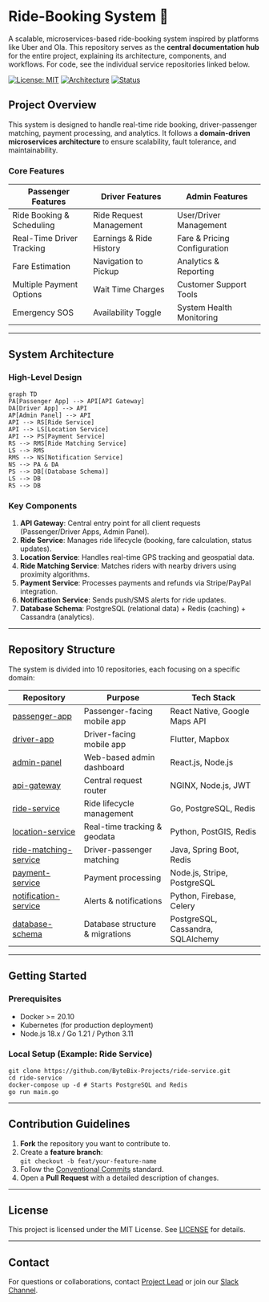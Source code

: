 # Ride-Booking System :oncoming_taxi:

A scalable, microservices-based ride-booking system inspired by platforms like Uber and Ola. This repository serves as the **central documentation hub** for the entire project, explaining its architecture, components, and workflows. For code, see the individual service repositories linked below.

[![License: MIT](https://img.shields.io/badge/License-MIT-blue.svg)](https://opensource.org/licenses/MIT)
[![Architecture](https://img.shields.io/badge/Architecture-Microservices-green)](https://microservices.io)
[![Status](https://img.shields.io/badge/Status-Active-brightgreen)]()

## Project Overview
This system is designed to handle real-time ride booking, driver-passenger matching, payment processing, and analytics. It follows a **domain-driven microservices architecture** to ensure scalability, fault tolerance, and maintainability.

### Core Features
| Passenger Features              | Driver Features                 | Admin Features                  |
|----------------------------------|----------------------------------|----------------------------------|
| Ride Booking & Scheduling        | Ride Request Management         | User/Driver Management          |
| Real-Time Driver Tracking        | Earnings & Ride History         | Fare & Pricing Configuration    |
| Fare Estimation                  | Navigation to Pickup            | Analytics & Reporting           |
| Multiple Payment Options         | Wait Time Charges               | Customer Support Tools          |
| Emergency SOS                    | Availability Toggle             | System Health Monitoring        |

---

## System Architecture
### High-Level Design
```mermaid
graph TD
PA[Passenger App] --> API[API Gateway]
DA[Driver App] --> API
AP[Admin Panel] --> API
API --> RS[Ride Service]
API --> LS[Location Service]
API --> PS[Payment Service]
RS --> RMS[Ride Matching Service]
LS --> RMS
RMS --> NS[Notification Service]
NS --> PA & DA
PS --> DB[(Database Schema)]
LS --> DB
RS --> DB
```

### Key Components
1. **API Gateway**: Central entry point for all client requests (Passenger/Driver Apps, Admin Panel).
2. **Ride Service**: Manages ride lifecycle (booking, fare calculation, status updates).
3. **Location Service**: Handles real-time GPS tracking and geospatial data.
4. **Ride Matching Service**: Matches riders with nearby drivers using proximity algorithms.
5. **Payment Service**: Processes payments and refunds via Stripe/PayPal integration.
6. **Notification Service**: Sends push/SMS alerts for ride updates.
7. **Database Schema**: PostgreSQL (relational data) + Redis (caching) + Cassandra (analytics).

---

## Repository Structure
The system is divided into 10 repositories, each focusing on a specific domain:

| Repository                  | Purpose                          | Tech Stack                     |
|-----------------------------|----------------------------------|--------------------------------|
| [passenger-app](https://github.com/ByteBix-Projects/passenger-app) | Passenger-facing mobile app      | React Native, Google Maps API  |
| [driver-app](https://github.com/ByteBix-Projects/driver-app)       | Driver-facing mobile app         | Flutter, Mapbox                |
| [admin-panel](https://github.com/ByteBix-Projects/admin-panel)     | Web-based admin dashboard         | React.js, Node.js              |
| [api-gateway](https://github.com/ByteBix-Projects/api-gateway)     | Central request router            | NGINX, Node.js, JWT            |
| [ride-service](https://github.com/ByteBix-Projects/ride-service)   | Ride lifecycle management         | Go, PostgreSQL, Redis          |
| [location-service](https://github.com/ByteBix-Projects/location-service) | Real-time tracking & geodata     | Python, PostGIS, Redis         |
| [ride-matching-service](https://github.com/ByteBix-Projects/ride-matching-service) | Driver-passenger matching        | Java, Spring Boot, Redis       |
| [payment-service](https://github.com/ByteBix-Projects/payment-service) | Payment processing               | Node.js, Stripe, PostgreSQL    |
| [notification-service](https://github.com/ByteBix-Projects/notification-service) | Alerts & notifications           | Python, Firebase, Celery       |
| [database-schema](https://github.com/ByteBix-Projects/database-schema) | Database structure & migrations   | PostgreSQL, Cassandra, SQLAlchemy |

---

## Getting Started
### Prerequisites
- Docker >= 20.10
- Kubernetes (for production deployment)
- Node.js 18.x / Go 1.21 / Python 3.11

### Local Setup (Example: Ride Service)
```
git clone https://github.com/ByteBix-Projects/ride-service.git
cd ride-service
docker-compose up -d # Starts PostgreSQL and Redis
go run main.go
```

---

## Contribution Guidelines
1. **Fork** the repository you want to contribute to.
2. Create a **feature branch**:  
   `git checkout -b feat/your-feature-name`
3. Follow the [Conventional Commits](https://www.conventionalcommits.org/) standard.
4. Open a **Pull Request** with a detailed description of changes.

---

## License
This project is licensed under the MIT License. See [LICENSE](LICENSE) for details.

---

## Contact
For questions or collaborations, contact [Project Lead](mailto:contact@bytebixtechnologies.com) or join our [Slack Channel](https://bytebix.slack.com).

